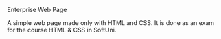 Enterprise Web Page

A simple web page made only with HTML and CSS. It is done as an exam for the course HTML & CSS in SoftUni.
